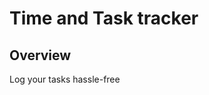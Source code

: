 Time and Task tracker
========================================================================


## Overview

Log your tasks hassle-free
